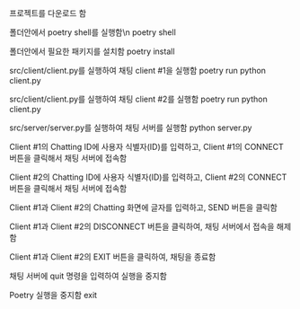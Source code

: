 프로젝트를 다운로드 함

폴더안에서 poetry shell를 실행함\n
poetry shell

폴더안에서 필요한 패키지를 설치함
poetry install

src/client/client.py를 실행하여 채팅 client #1을 실행함
poetry run python client.py

src/client/client.py를 실행하여 채팅 client #2를 실행함
poetry run python client.py

src/server/server.py를 실행하여 채팅 서버를 실행함
python server.py

Client #1의 Chatting ID에 사용자 식별자(ID)를 입력하고,
Client #1의 CONNECT 버튼을 클릭해서 채팅 서버에 접속함

Client #2의 Chatting ID에 사용자 식별자(ID)를 입력하고,
Client #2의 CONNECT 버튼을 클릭해서 채팅 서버에 접속함

Client #1과 Client #2의 Chatting 화면에 글자를 입력하고, SEND 버튼을 클릭함

Client #1과 Client #2의 DISCONNECT 버튼을 클릭하여, 채팅 서버에서 접속을 해제함

Client #1과 Client #2의 EXIT 버튼을 클릭하여, 채팅을 종료함

채팅 서버에 quit 명령을 입력하여 실행을 중지함

Poetry 실행을 중지함
exit
